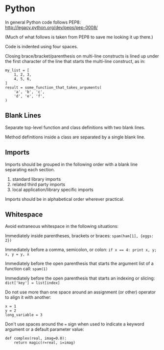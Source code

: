# Python

In general Python code follows PEP8: http://legacy.python.org/dev/peps/pep-0008/

(Much of what follows is taken from PEP8 to save me looking it up there.)

Code is indented using four spaces.

Closing brace/bracket/parenthesis on multi-line constructs is lined up under the first character of the line that starts the multi-line construct, as in:

    my_list = [
        1, 2, 3,
        4, 5, 6,
    ]
    result = some_function_that_takes_arguments(
        'a', 'b', 'c',
        'd', 'e', 'f',
    )

## Blank Lines

Separate top-level function and class definitions with two blank lines.

Method definitions inside a class are separated by a single blank line.

## Imports

Imports should be grouped in the following order with a blank line separating each section.

  1. standard library imports
  2. related third party imports
  3. local application/library specific imports

Imports should be in alphabetical order wherever practical.

## Whitespace

Avoid extraneous whitespace in the following situations:

Immediately inside parentheses, brackets or braces: `spam(ham[1], {eggs: 2})`

Immediately before a comma, semicolon, or colon: `if x == 4: print x, y; x, y = y, x`

Immediately before the open parenthesis that starts the argument list of a function call: `spam(1)`

Immediately before the open parenthesis that starts an indexing or slicing: `dict['key'] = list[index]`

Do not use more than one space around an assignment (or other) operator to align it with another:

    x = 1
    y = 2
    long_variable = 3

Don't use spaces around the `=` sign when used to indicate a keyword argument or a default parameter value:

    def complex(real, imag=0.0):
        return magic(r=real, i=imag)




